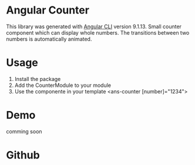 # Angular Counter

This library was generated with [Angular CLI](https://github.com/angular/angular-cli) version 9.1.13.
Small counter component which can display whole numbers. The transitions between two numbers is automatically animated.

# Usage

1. Install the package
2. Add the CounterModule to your module
3. Use the componente in your template <ans-counter [number]="1234"></ans-counter>

# Demo

comming soon

# Github
